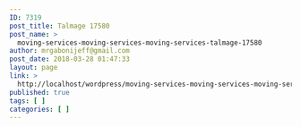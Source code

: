 ```yaml
---
ID: 7319
post_title: Talmage 17580
post_name: >
  moving-services-moving-services-moving-services-talmage-17580
author: mrgabonijeff@gmail.com
post_date: 2018-03-28 01:47:33
layout: page
link: >
  http://localhost/wordpress/moving-services-moving-services-moving-services-talmage-17580/
published: true
tags: [ ]
categories: [ ]
---
```

